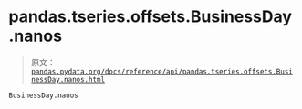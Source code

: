 # pandas.tseries.offsets.BusinessDay.nanos

> 原文：[`pandas.pydata.org/docs/reference/api/pandas.tseries.offsets.BusinessDay.nanos.html`](https://pandas.pydata.org/docs/reference/api/pandas.tseries.offsets.BusinessDay.nanos.html)

```py
BusinessDay.nanos
```
